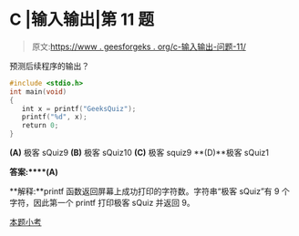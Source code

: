 # C |输入输出|第 11 题

> 原文:[https://www . geesforgeks . org/c-输入输出-问题-11/](https://www.geeksforgeeks.org/c-input-and-output-question-11/)

预测后续程序的输出？

```cpp
#include <stdio.h>
int main(void) 
{
   int x = printf("GeeksQuiz");
   printf("%d", x);
   return 0;
}
```

**(A)** 极客 sQuiz9
**(B)** 极客 sQuiz10
**(C)** 极客 squiz9
**(D)**极客 sQuiz1

**答案:****(A)**

**解释:**printf 函数返回屏幕上成功打印的字符数。字符串“极客 sQuiz”有 9 个字符，因此第一个 printf 打印极客 sQuiz 并返回 9。

[本题小考](http://quiz.geeksforgeeks.org/basics/)